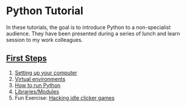 # Python Tutorial

In these tutorials, the goal is to introduce Python to a non-specialist audience. They have been presented during a series of lunch and learn session to my work colleagues.

## [First Steps](01-FirstSteps/README.md)
1. [Setting up your computer](01-FirstSteps/Preparation.md)
2. [Virtual environments](01-FirstSteps/VirtualEnvironments.md)
3. [How to run Python](01-FirstSteps/HowToRun.md)
4. [Libraries/Modules](01-FirstSteps/Libraries)
5. Fun Exercise: [Hacking idle clicker games](01-FirstSteps/IdleClicker.md)